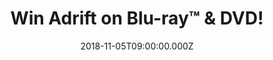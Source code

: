 ---
campaign-uuid: "c-ecae88a2-5dce-4a10-945d-0357b3110d47"
type: "Competition"
category: "Entertainment"
date: "2018-11-05T09:00:00.000Z"
end-date: "2018-12-05T23:59:00.000Z"
disable-form: false
is_promoted: false
has_entry_page: true
title: "Win Adrift on Blu-ray™ & DVD!"
competition-description: "<p>Calling all Shailene Woodley and Sam Claflin fans! We\
  \ have amazing news for YOU: celebrating the release of Sony Pictures Home Entertainment\
  \ new movie: Adrift, NME AAA has managed to get their hands on 3 Blu-ray™ & DVD’\
  s of the film to 3 lucky NME AAA members to win!</p>\n<p>If you can’t wait to see\
  \ this unforgettable story based on a real-life memoir, click below for a chance\
  \ to win!</p>\n"
hero-header: "Win Adrift on Blu-ray™ & DVD!"
terms-confirmation: "N/A"
banner-img: "https://assets.expresslyapp.com/asset-b39a7e11-924f-4cd5-89a9-5107b799966a.jpg"
logo-left-href: "aaa.nme.com"
logo-left-image: "https://assets.expresslyapp.com/asset-b4600886-b2dc-44e4-8ae4-6d2b4da86390.jpg"
logo-left-title: "NME AAA"
bg-image-hero: "https://assets.expresslyapp.com/asset-ebabeb1e-a2e1-46bb-8d8b-cb56d5180ec1.jpg"
bg-image-first: "https://assets.expresslyapp.com/asset-4a7df765-1d2d-4e08-b189-c6a3f5c56ee2.jpg"
bg-image-second: "https://assets.expresslyapp.com/asset-5a963ae3-8581-45ac-9c25-68e87534cad3.jpg"
section1-content: "<p>Adrift is based on the inspiring true story of two free spirits\
  \ whose chance encounter leads them first to love, and then to the adventure of\
  \ a lifetime.</p>\n<p>As the two avid sailors set out on a journey across the ocean,\
  \ Tami Oldham (Woodley) and Richard Sharp (Claflin) couldn’t anticipate they would\
  \ be sailing directly into one of the most catastrophic hurricanes in recorded history.\
  \ In the aftermath of the storm, Tami awakens to find Richard badly injured and\
  \ their boat in ruins. With no hope for rescue, Tami must find the strength and\
  \ determination to save herself and the only man she has ever loved.</p>\_\n"
section2-content: "<p>The Blu-ray™ and DVD come with extensive bonus features including:\
  \ Director’s Commentary with Director Baltasar Kormákur and Shailene Woodley, making-of\
  \ featurettes and deleted scenes.</p>\n<p>We are giving away 3 Blu-ray™ and DVD’\
  s of the movie for 3 lucky members to win. Want to get to get your weekend sorted?\
  \ Enter the form below for a chance to win and enjoy a great night in with friends\
  \ watching this unforgettable movie!</p>\n<p>Good luck!</p>\n"
entry-title: "Win Adrift on Blu-ray™ & DVD!"
entry-content: "<p>Enter the draw to win Adrift on Blu-ray™ &amp; DVD by completing\
  \ the form below before 23:59 on 5th of December 2018.</p>\n"
has-winner: true
winner-title: "CONGRATULATIONS to Harvey, Ben and Julie who won Adrift on Blu-ray!"
winner-banner: "https://assets.expresslyapp.com/asset-76dd9957-89bb-45f5-8b23-3918b04e2247.jpg"
prize-description: "Adrift on Blu-ray™ & DVD."
special-conditions: "Multiple entries are allowed up to one every day."
country-restrictions:
- "GB"
---